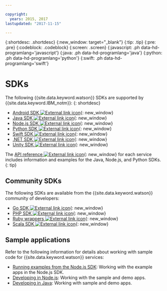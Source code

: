 ```yaml
---

copyright:
  years: 2015, 2017
lastupdated: "2017-11-15"

---
```


{:shortdesc: .shortdesc}
{:new_window: target="_blank"}
{:tip: .tip}
{:pre: .pre}
{:codeblock: .codeblock}
{:screen: .screen}
{:javascript: .ph data-hd-programlang='javascript'}
{:java: .ph data-hd-programlang='java'}
{:python: .ph data-hd-programlang='python'}
{:swift: .ph data-hd-programlang='swift'}

# SDKs

The following {{site.data.keyword.watson}} SDKs are supported by {{site.data.keyword.IBM_notm}}:
{: shortdesc}

* [Android SDK ![External link icon](../../icons/launch-glyph.svg "External link icon")](https://github.com/watson-developer-cloud/android-sdk){: new_window}
* [Java SDK ![External link icon](../../icons/launch-glyph.svg "External link icon")](https://github.com/watson-developer-cloud/java-sdk){: new_window}
* [Node.js SDK ![External link icon](../../icons/launch-glyph.svg "External link icon")](https://github.com/watson-developer-cloud/node-sdk){: new_window}
* [Python SDK ![External link icon](../../icons/launch-glyph.svg "External link icon")](https://github.com/watson-developer-cloud/python-sdk){: new_window}
* [Swift SDK ![External link icon](../../icons/launch-glyph.svg "External link icon")](https://github.com/watson-developer-cloud/ios-sdk){: new_window}
* [.NET SDK ![External link icon](../../icons/launch-glyph.svg "External link icon")](https://github.com/watson-developer-cloud/dotnet-standard-sdk){: new_window}
* [Unity SDK ![External link icon](../../icons/launch-glyph.svg "External link icon")](https://github.com/watson-developer-cloud/unity-sdk){: new_window}

The [API reference ![External link icon](../../icons/launch-glyph.svg "External link icon")](https://console.{DomainName}/developer/watson/documentation){: new_window} for each service includes information and examples for the Java, Node.js, and Python SDKs.
{: tip}

## Community SDKs

The following SDKs are available from the {{site.data.keyword.watson}} community of developers:

* [Go SDK ![External link icon](../../icons/launch-glyph.svg "External link icon")](https://github.com/liviosoares/go-watson-sdk){: new_window}
* [PHP SDK ![External link icon](../../icons/launch-glyph.svg "External link icon")](https://github.com/CognitiveBuild/WatsonPHPSDK){: new_window}
* [Ruby wrappers ![External link icon](../../icons/launch-glyph.svg "External link icon")](https://github.com/IcaliaLabs?utf8=%E2%9C%93&q=watson&type=&language=ruby){: new_window}
* [Scala SDK ![External link icon](../../icons/launch-glyph.svg "External link icon")](https://github.com/kane77/scala-sdk){: new_window}

## Sample applications

Refer to the following information for details about working with sample code for {{site.data.keyword.watson}} services:

* [Running examples from the Node.js SDK](/docs/services/watson/running-node-examples.html): Working with the example apps in the Node.js SDK.
* [Developing in Node.js](/docs/services/watson/developing-nodejs.html): Working with the sample and demo apps.
* [Developing in Java](/docs/services/watson/developing-java.html): Working with sample and demo apps.
